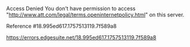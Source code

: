 Access Denied
You don't have permission to access "http://www.att.com/legal/terms.openinternetpolicy.html" on this server.

Reference #18.995ed617.1757513119.7f589a8

https://errors.edgesuite.net/18.995ed617.1757513119.7f589a8